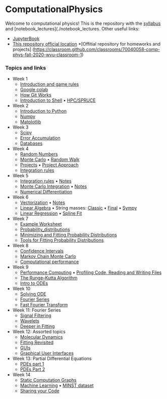 # ComputationalPhysics

Welcome to computational physics! This is the repository with the [syllabus](./syllabus/SyllabusPhysics301.pdf) and [notebook_lectures](./notebook_lectures. Other useful links:

* [JupyterBook](https://)
* [This repository official location](https://https://github.com/ahromero/ComputationalPhysics)
*[Offitial repository for homeworks and projects] (https://classroom.github.com/classrooms/70040058-comp-phys-fall-2020-wvu-classroom-1)

### Topics and links

* Week 1
    * [Introduction and game rules](https://github.com/Comp-Phys-Fall-2020-WVU/ComputationalClass/blob/master/notebook_lectures/week1/Introduction-to-Computational-Physics.md)
    * [Google colab](https://github.com/Comp-Phys-Fall-2020-WVU/ComputationalClass/blob/master/notebook_lectures/week1/IntroductionGoogleColab.md)
    * [How Git Works](https://github.com/Comp-Phys-Fall-2020-WVU/ComputationalClass/blob/master/notebook_lectures/week1/HowGitWorks.pdf)
    * [Introduction to Shell](https://github.com/Comp-Phys-Fall-2020-WVU/ComputationalClass/blob/master/notebook_lectures/week1/IntroductionShell.pdf)
      • [HPC/SPRUCE](https://github.com/Comp-Phys-Fall-2020-WVU/ComputationalClass/blob/master/notebook_lectures/week1/Introduction_to_HPC.pdf)
* Week 2
    * [Introduction to Python](https://github.com/Comp-Phys-Fall-2020-WVU/ComputationalClass/blob/master/notebook_lectures/week2/Introduction_to_Python.ipynb)
    * [Numpy](https://github.com/Comp-Phys-Fall-2020-WVU/ComputationalClass/blob/master/notebook_lectures/week2/Numpy.ipynb)
    * [Matplotlib](https://github.com/Comp-Phys-Fall-2020-WVU/ComputationalClass/blob/master/notebook_lectures/week2/Matplotlib.ipynb)
* Week 3
    * [Scipy](https://github.com/Comp-Phys-Fall-2020-WVU/ComputationalClass/blob/master/notebook_lectures/week3/Scipy.ipynb)
    * [Error Accumulation](https://github.com/Comp-Phys-Fall-2020-WVU/ComputationalClass/blob/master/notebook_lectures/week3/Errors.ipynb)
    * [Databases](https://github.com/Comp-Phys-Fall-2020-WVU/ComputationalClass/blob/master/notebook_lectures/week3/Pandas.ipynb)
* Week 4
    * [Random Numbers](https://nbviewer.jupyter.org/github/ahromero/ComputationalPhysics/tree/master/classes/notebook_lectures/week4/Random_numbers.ipynb)
    * [Monte Carlo](https://nbviewer.jupyter.org/github/ahromero/ComputationalPhysics/tree/master/classes/notebook_lectures/week4/MC.ipynb)
      • [Random Walk](https://nbviewer.jupyter.org/github/ahromero/ComputationalPhysics/tree/master/classes/notebook_lectures/week4/RandomWalk.ipynb)
    * [Projects](https://nbviewer.jupyter.org/github/ahromero/ComputationalPhysics/tree/master/classes/notebook_lectures/week4/Projects_CP.md)
      • [Project Approach](https://nbviewer.jupyter.org/github/ahromero/ComputationalPhysics/tree/master/classes/notebook_lectures/week4/Projects.pdf)
    * [Integration rules](https://nbviewer.jupyter.org/github/ahromero/ComputationalPhysics/tree/master/classes/notebook_lectures/week4/Integration.ipynb)
* Week 5
    * [Integration rules](https://nbviewer.jupyter.org/github/ahromero/ComputationalPhysics/tree/master/classes/notebook_lectures/week5/Integration.ipynb)
      • [Notes](https://nbviewer.jupyter.org/github/ahromero/ComputationalPhysics/tree/master/classes/notebook_lectures/week5/NotesIntegration.pdf)
    * [Monte Carlo Integration](https://nbviewer.jupyter.org/github/ahromero/ComputationalPhysics/tree/master/classes/notebook_lectures/week5/MCintegration.ipynb)
      • [Notes](https://nbviewer.jupyter.org/github/ahromero/ComputationalPhysics/tree/master/classes/notebook_lectures/week5/Notesmcintegration.pdf)
    * [Numerical Differentiation](https://nbviewer.jupyter.org/github/ahromero/ComputationalPhysics/tree/master/classes/notebook_lectures/week5/Differentiation.ipynb)
* Week 6
    * [Vectorization](https://nbviewer.jupyter.org/github/ahromero/ComputationalPhysics/tree/master/classes/notebook_lectures/week6/Vectorization.ipynb)
      • [Notes](https://nbviewer.jupyter.org/github/ahromero/ComputationalPhysics/tree/master/classes/notebook_lectures/week6/NotesVectorization.pdf)
    * [Linear Algebra](https://nbviewer.jupyter.org/github/ahromero/ComputationalPhysics/tree/master/classes/notebook_lectures/week6/Linearalgebra.ipynb)
      • String masses:
      [Classic](https://nbviewer.jupyter.org/github/ahromero/ComputationalPhysics/tree/master/classes/notebook_lectures/week6/String_masses_classic.ipynb)
      • [Final](https://nbviewer.jupyter.org/github/alromero/ComputationalPhysics/blob/master/notebook_lectures/week6/String_masses.ipynb)
      • [Sympy](https://nbviewer.jupyter.org/github/alromero/ComputationalPhysics/blob/master/notebook_lectures/week6/String_masses_sympy.ipynb)
    * [Linear Regression](https://nbviewer.jupyter.org/github/alromero/ComputationalPhysics/blob/master/notebook_lectures/week6/Fitting.ipynb)
      • [Spline Fit](https://nbviewer.jupyter.org/github/alromero/ComputationalPhysics/blob/master/notebook_lectures/week6/Spline_fit.ipynb)
* Week 7
    * [Example Worksheet](https://nbviewer.jupyter.org/github/alromero/ComputationalPhysics/blob/master/classes/week7/WorksheetExample.ipynb)
    * [Probability_distributions](https://nbviewer.jupyter.org/github/alromero/ComputationalPhysics/blob/master/classes/week7/ProbabilityDistributions.ipynb)
    * [Minimizing and Fitting Probability Distributions](https://nbviewer.jupyter.org/github/alromero/ComputationalPhysics/blob/master/classes/week7/FittingProbDistributions.ipynb)
    * [Tools for Fitting Probability Distributions](https://nbviewer.jupyter.org/github/alromero/ComputationalPhysics/blob/master/classes/week7/Fittingtools.ipynb)
* Week 8
    * [Confidence Intervals](https://nbviewer.jupyter.org/github/alromero/ComputationalPhysics/blob/master/classes/week8/Confidence_intervals.ipynb)
    * [Markov Chain Monte Carlo](https://nbviewer.jupyter.org/github/alromero/ComputationalPhysics/blob/master/classes/week8/MCMC.ipynb)
    * [Computational performance](https://nbviewer.jupyter.org/github/alromero/ComputationalPhysics/blob/master/classes/week8/ComputationalPerformace.ipynb)
* Week 9
    * [Performance Computing](https://nbviewer.jupyter.org/github/alromero/ComputationalPhysics/blob/master/classes/week9/HPC_Performance.ipynb)
     • [Profiling Code, Reading and Writing Files](https://nbviewer.jupyter.org/github/alromero/ComputationalPhysics/blob/master/classes/week9/Profiling.ipynb)
    * [The Runge–Kutta Algorithm](https://nbviewer.jupyter.org/github/alromero/ComputationalPhysics/blob/master/classes/week9/RK.ipynb)
    * [Intro to ODEs](https://nbviewer.jupyter.org/github/alromero/ComputationalPhysics/blob/master/classes/week9/ODE.ipynb)
* Week 10
    * [Solving ODE](https://nbviewer.jupyter.org/github/alromero/ComputationalPhysics/blob/master/classes/week10/Solving_ode.ipynb)
    * [Fourier Series](https://nbviewer.jupyter.org/github/alromero/ComputationalPhysics/blob/master/classes/week11/Fourier_series.ipynb)
    * [Fast Fourier Transform](https://nbviewer.jupyter.org/github/alromero/ComputationalPhysics/blob/master/classes/week11/FFT.ipynb)
* Week 11: Fourier Series
    * [Signal Filtering](https://nbviewer.jupyter.org/github/alromero/ComputationalPhysics/blob/master/classes/week11/SignalFiltering.ipynb)
    * [Wavelets](https://nbviewer.jupyter.org/github/alromero/ComputationalPhysics/blob/master/classes/week11/Wavelets.ipynb)
    * [Deeper in Fitting](https://nbviewer.jupyter.org/github/alromero/ComputationalPhysics/blob/master/classes/week11/DeeperInFitting.ipynb)
* Week 12: Assorted topics
    * [Molecular Dynamics](https://nbviewer.jupyter.org/github/alromero/ComputationalPhysics/blob/master/classes/week12/MD.ipynb)
    * [Fitting Revisited](https://nbviewer.jupyter.org/github/alromero/ComputationalPhysics/blob/master/classes/week12/Fitting.ipynb)
    * [GUIs](https://nbviewer.jupyter.org/github/alromero/ComputationalPhysics/blob/master/classes/week12/guis.ipynb)
    * [Graphical User Interfaces](https://nbviewer.jupyter.org/github/alromero/ComputationalPhysics/blob/master/classes/week11/GUI.ipynb)
* Week 13: Partial Differential Equations
    * [PDEs part 1](https://nbviewer.jupyter.org/github/alromero/ComputationalPhysics/blob/master/classes/week13/PDE_1.ipynb)
    * [PDEs Part 2](https://nbviewer.jupyter.org/github/alromero/ComputationalPhysics/blob/master/classes/week13/PDE_2.ipynb)
* Week 14
    * [Static Computation Graphs](https://nbviewer.jupyter.org/github/alromero/ComputationalPhysics/blob/master/classes/week14/Graphs.ipynb)
    * [Machine Learning](https://nbviewer.jupyter.org/github/alromero/ComputationalPhysics/blob/master/classes/week14/ml.ipynb)
      • [MINST dataset](https://nbviewer.jupyter.org/github/alromero/ComputationalPhysics/blob/master/classes/week14/MNIST.ipynb)
    * [Sharing your Code](https://nbviewer.jupyter.org/github/alromero/ComputationalPhysics/blob/master/classes/week14/sharing.ipynb)
